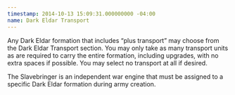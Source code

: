 ```yaml
---
timestamp: 2014-10-13 15:09:31.000000000 -04:00
name: Dark Eldar Transport
---
```

Any Dark Eldar formation that includes <q>plus transport</q> may choose from the Dark Eldar Transport section. You may only take as many transport units as are required to carry the entire formation, including upgrades, with no extra spaces if possible. You may select no transport at all if desired.

The Slavebringer is an independent war engine that must be assigned to a specific Dark Eldar formation during army creation.